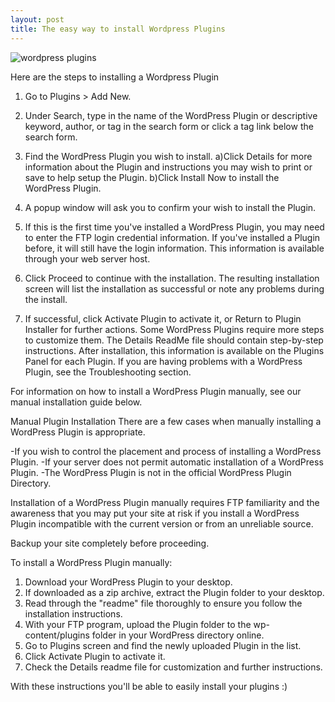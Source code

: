 ```yaml
---
layout: post
title: The easy way to install Wordpress Plugins
---
```


![wordpress plugins](http://cdn.wpfixit.com/wp-content/uploads/2011/09/WordPress-Plugins.png)

Here are the steps to installing a Wordpress Plugin

1. Go to Plugins > Add New.

2. Under Search, type in the name of the WordPress Plugin or descriptive keyword, author, or tag in the search form or click a tag link below the search form.

3. Find the WordPress Plugin you wish to install.
a)Click Details for more information about the Plugin and instructions you may wish to print or save to help setup the Plugin.
b)Click Install Now to install the WordPress Plugin.

4. A popup window will ask you to confirm your wish to install the Plugin.

5. If this is the first time you've installed a WordPress Plugin, you may need to enter the FTP login credential information. If you've installed a Plugin before, it will still have the login information. This information is available through your web server host.

6. Click Proceed to continue with the installation. The resulting installation screen will list the installation as successful or note any problems during the install.

7. If successful, click Activate Plugin to activate it, or Return to Plugin Installer for further actions.
Some WordPress Plugins require more steps to customize them. The Details ReadMe file should contain step-by-step instructions. After installation, this information is available on the Plugins Panel for each Plugin. If you are having problems with a WordPress Plugin, see the Troubleshooting section.

For information on how to install a WordPress Plugin manually, see our manual installation guide below.

Manual Plugin Installation
There are a few cases when manually installing a WordPress Plugin is appropriate.

-If you wish to control the placement and process of installing a WordPress Plugin.
-If your server does not permit automatic installation of a WordPress Plugin.
-The WordPress Plugin is not in the official WordPress Plugin Directory.

Installation of a WordPress Plugin manually requires FTP familiarity and the awareness that you may put your site at risk if you install a WordPress Plugin incompatible with the current version or from an unreliable source.

Backup your site completely before proceeding.

To install a WordPress Plugin manually:

1. Download your WordPress Plugin to your desktop.
2. If downloaded as a zip archive, extract the Plugin folder to your desktop.
3. Read through the "readme" file thoroughly to ensure you follow the installation instructions.
4. With your FTP program, upload the Plugin folder to the wp-content/plugins folder in your WordPress directory online.
5. Go to Plugins screen and find the newly uploaded Plugin in the list.
6. Click Activate Plugin to activate it.
7. Check the Details readme file for customization and further instructions.

With these instructions you'll be able to easily install your plugins :)
